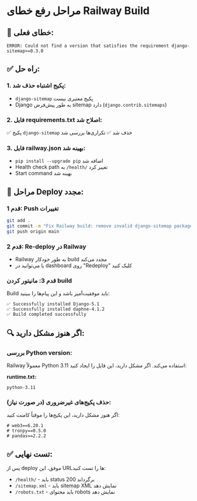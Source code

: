 # مراحل رفع خطای Railway Build

## 🚨 خطای فعلی:
```
ERROR: Could not find a version that satisfies the requirement django-sitemap>=0.3.0
```

## ✅ راه حل:

### 1. پکیج اشتباه حذف شد:
- `django-sitemap` پکیج معتبری نیست
- Django به طور پیش‌فرض sitemap دارد (`django.contrib.sitemaps`)

### 2. فایل requirements.txt اصلاح شد:
✅ پکیج `django-sitemap` حذف شد
✅ تکراری‌ها بررسی شد

### 3. فایل railway.json بهینه شد:
- `pip install --upgrade pip` اضافه شد
- Health check path به `/health/` تغییر کرد
- Start command بهینه شد

## 🚀 مراحل Deploy مجدد:

### قدم 1: Push تغییرات
```bash
git add .
git commit -m "Fix Railway build: remove invalid django-sitemap package"
git push origin main
```

### قدم 2: Re-deploy در Railway
- Railway به طور خودکار build مجدد می‌کند
- یا می‌توانید در dashboard روی "Redeploy" کلیک کنید

### قدم 3: مانیتور کردن build
Build باید موفقیت‌آمیز باشد و این پیام‌ها را ببینید:
```
✅ Successfully installed Django-5.1
✅ Successfully installed daphne-4.1.2
✅ Build completed successfully
```

## 🔍 اگر هنوز مشکل دارید:

### بررسی Python version:
Railway معمولاً Python 3.11 استفاده می‌کند. اگر مشکل دارید، این فایل را ایجاد کنید:

**runtime.txt:**
```
python-3.11
```

### حذف پکیج‌های غیرضروری (در صورت نیاز):
اگر هنوز مشکل دارید، این پکیج‌ها را موقتاً کامنت کنید:
```
# web3==6.20.1
# tronpy==0.5.0
# pandas==2.2.2
```

## ✅ تست نهایی:
پس از deploy موفق، این URLها را تست کنید:
- `/health/` - باید status 200 برگرداند
- `/sitemap.xml` - باید sitemap XML نمایش دهد
- `/robots.txt` - باید محتوای robots نمایش دهد
